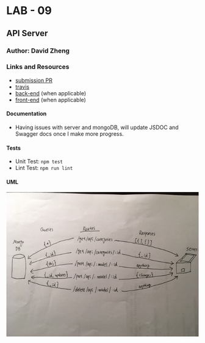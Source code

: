 # LAB - 09

## API Server

### Author: David Zheng 

### Links and Resources
* [submission PR](http://xyz.com)
* [travis](http://xyz.com)
* [back-end](http://xyz.com) (when applicable)
* [front-end](http://xyz.com) (when applicable)

#### Documentation
* Having issues with server and mongoDB, will update JSDOC and Swagger docs once I make more progress. 

  
#### Tests
* Unit Test: `npm test`
* Lint Test: `npm run lint`

#### UML
![api-server](api-server.JPG)